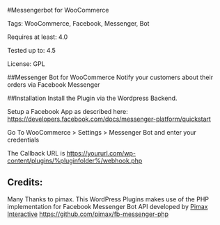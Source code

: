 #Messengerbot for WooCommerce

Tags: WooCommerce, Facebook, Messenger, Bot

Requires at least: 4.0

Tested up to: 4.5

License: GPL

##Messenger Bot for WooCommerce
Notify your customers about their orders via Facebook Messenger

##Installation
Install the Plugin via the Wordpress Backend.

Setup a Facebook App as described here:
https://developers.facebook.com/docs/messenger-platform/quickstart

Go To WooCommerce > Settings > Messenger Bot and enter your credentials

The Callback URL is https://yoururl.com/wp-content/plugins/%pluginfolder%/webhook.php

## Credits:
Many Thanks to pimax. This WordPress Plugins makes use of the PHP implementation for Facebook Messenger Bot API developed by [Pimax Interactive](https://github.com/pimax)
https://github.com/pimax/fb-messenger-php
